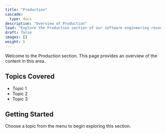 ```yaml
---
title: "Production"
cascade:
  type: docs
description: "Overview of Production"
lead: "Explore the Production section of our software engineering resources."
draft: false
images: []
weight: 5
---
```


Welcome to the Production section. This page provides an overview of the content in this area.

## Topics Covered

- Topic 1
- Topic 2
- Topic 3

## Getting Started

Choose a topic from the menu to begin exploring this section.

